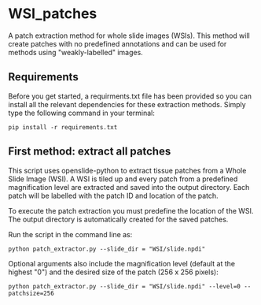 # WSI_patches
A patch extraction method for whole slide images (WSIs). This method will create patches with no predefined annotations and can be used for methods using "weakly-labelled" images. 

## Requirements
Before you get started, a requirments.txt file has been provided so you can install all the relevant dependencies for these extraction methods. Simply type the following command in your terminal:
~~~
pip install -r requirements.txt
~~~

## First method: extract all patches

This script uses openslide-python to extract tissue patches from a Whole Slide Image (WSI). A WSI is tiled up and every patch from a predefined magnification level are extracted and saved into the output directory. Each patch will be labelled with the patch ID and location of the patch. 

To execute the patch extraction you must predefine the location of the WSI. The output directory is automatically created for the saved patches.

Run the script in the command line as:

~~~
python patch_extractor.py --slide_dir = "WSI/slide.npdi" 
~~~

Optional arguments also include the magnification level (default at the highest "0") and the desired size of the patch (256 x 256 pixels):
~~~
python patch_extractor.py --slide_dir = "WSI/slide.npdi" --level=0 --patchsize=256
~~~
